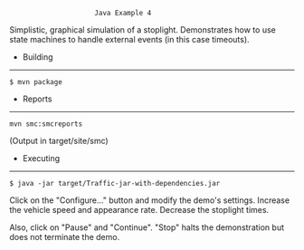 


                         Java Example 4


Simplistic, graphical simulation of a stoplight. Demonstrates
how to use state machines to handle external events (in this case
timeouts).


+ Building
----------

    $ mvn package

+ Reports
---------

    mvn smc:smcreports

(Output in target/site/smc)

+ Executing
-----------

    $ java -jar target/Traffic-jar-with-dependencies.jar

Click on the "Configure..." button and modify the demo's
settings. Increase the vehicle speed and appearance
rate. Decrease the stoplight times.

Also, click on "Pause" and "Continue". "Stop" halts the
demonstration but does not terminate the demo.
